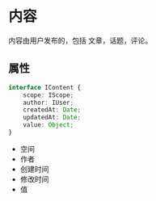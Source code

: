 # 内容

内容由用户发布的，包括 文章，话题，评论。

## 属性
```ts
interface IContent {
    scope: IScope;
    author: IUser;
    createdAt: Date;
    updatedAt: Date;
    value: Object;
}
```
- 空间
- 作者
- 创建时间
- 修改时间
- 值
